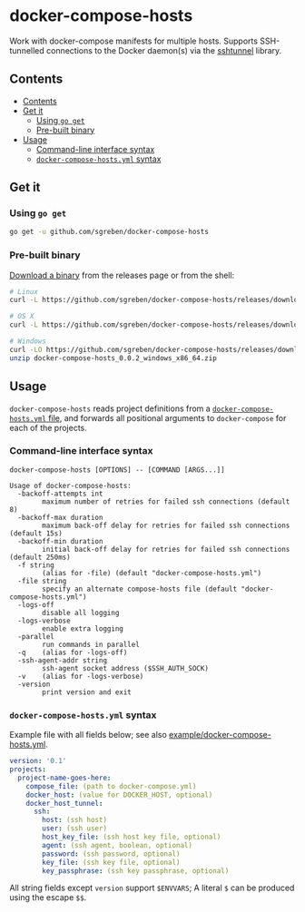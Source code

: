 # docker-compose-hosts

Work with docker-compose manifests for multiple hosts. Supports SSH-tunnelled connections to the Docker daemon(s) via the [sshtunnel](github.com/sgreben/sshtunnel) library.

## Contents

- [Contents](#contents)
- [Get it](#get-it)
  - [Using `go get`](#using-go-get)
  - [Pre-built binary](#pre-built-binary)
- [Usage](#usage)
  - [Command-line interface syntax](#command-line-interface-syntax)
  - [`docker-compose-hosts.yml` syntax](#docker-compose-hostsyml-syntax)


## Get it

### Using `go get`

```sh
go get -u github.com/sgreben/docker-compose-hosts
```

### Pre-built binary

[Download a binary](https://github.com/sgreben/docker-compose-hosts/releases/latest) from the releases page or from the shell:

```sh
# Linux
curl -L https://github.com/sgreben/docker-compose-hosts/releases/download/0.0.2/docker-compose-hosts_0.0.2_linux_x86_64.tar.gz | tar xz

# OS X
curl -L https://github.com/sgreben/docker-compose-hosts/releases/download/0.0.2/docker-compose-hosts_0.0.2_osx_x86_64.tar.gz | tar xz

# Windows
curl -LO https://github.com/sgreben/docker-compose-hosts/releases/download/0.0.2/docker-compose-hosts_0.0.2_windows_x86_64.zip
unzip docker-compose-hosts_0.0.2_windows_x86_64.zip
```

## Usage

`docker-compose-hosts` reads project definitions from a [`docker-compose-hosts.yml` file](#docker-compose-hostsyml-syntax), and forwards all positional arguments to `docker-compose` for each of the projects.

### Command-line interface syntax

```text
docker-compose-hosts [OPTIONS] -- [COMMAND [ARGS...]]
```

```text
Usage of docker-compose-hosts:
  -backoff-attempts int
    	maximum number of retries for failed ssh connections (default 8)
  -backoff-max duration
    	maximum back-off delay for retries for failed ssh connections (default 15s)
  -backoff-min duration
    	initial back-off delay for retries for failed ssh connections (default 250ms)
  -f string
    	(alias for -file) (default "docker-compose-hosts.yml")
  -file string
    	specify an alternate compose-hosts file (default "docker-compose-hosts.yml")
  -logs-off
    	disable all logging
  -logs-verbose
    	enable extra logging
  -parallel
    	run commands in parallel
  -q	(alias for -logs-off)
  -ssh-agent-addr string
    	ssh-agent socket address ($SSH_AUTH_SOCK)
  -v	(alias for -logs-verbose)
  -version
    	print version and exit
```

### `docker-compose-hosts.yml` syntax

Example file with all fields below; see also [example/docker-compose-hosts.yml](example/docker-compose-hosts.yml).

```yaml
version: '0.1'
projects:
  project-name-goes-here:
    compose_file: (path to docker-compose.yml)
    docker_host: (value for DOCKER_HOST, optional)
    docker_host_tunnel:
      ssh:
        host: (ssh host)
        user: (ssh user)
        host_key_file: (ssh host key file, optional)
        agent: (ssh agent, boolean, optional)
        password: (ssh password, optional)
        key_file: (ssh key file, optional)
        key_passphrase: (ssh key passphrase, optional)
```

All string fields except `version` support `$ENVVARS`; A literal `$` can be produced using the escape `$$`.
